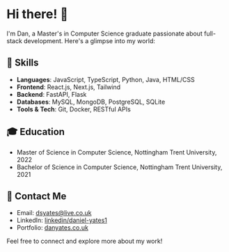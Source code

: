 # Hi there! 👋

I'm Dan, a Master's in Computer Science graduate passionate about full-stack development. Here's a glimpse into my world:

## 🔧 Skills

- **Languages**: JavaScript, TypeScript, Python, Java, HTML/CSS
- **Frontend**: React.js, Next.js, Tailwind
- **Backend**: FastAPI, Flask
- **Databases**: MySQL, MongoDB, PostgreSQL, SQLite
- **Tools & Tech**: Git, Docker, RESTful APIs

## 🎓 Education

- Master of Science in Computer Science, Nottingham Trent University, 2022
- Bachelor of Science in Computer Science, Nottingham Trent University, 2021

## 🚀 Contact Me

- Email: dsyates@live.co.uk
- LinkedIn: <a href="https://www.linkedin.com/in/daniel-yates1/" target="_blank">linkedin/daniel-yates1</a>
- Portfolio: <a href="https://www.danyates.co.uk/" target="_blank">danyates.co.uk</a>

Feel free to connect and explore more about my work!
